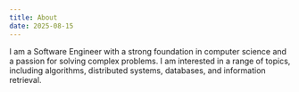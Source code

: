 ```yaml
---
title: About
date: 2025-08-15
---
```


I am a Software Engineer with a strong foundation in computer science and a passion for solving complex problems. I am interested in a range of topics, including algorithms, distributed systems, databases, and information retrieval.
